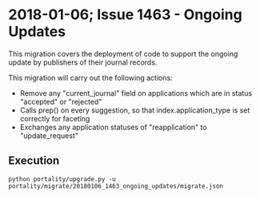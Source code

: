 # 2018-01-06; Issue 1463 - Ongoing Updates

This migration covers the deployment of code to support the ongoing update
by publishers of their journal records.

This migration will carry out the following actions:

* Remove any "current_journal" field on applications which are in status "accepted" or "rejected"
* Calls prep() on every suggestion, so that index.application_type is set correctly for faceting
* Exchanges any application statuses of "reapplication" to "update_request"


## Execution

    python portality/upgrade.py -u portality/migrate/20180106_1463_ongoing_updates/migrate.json